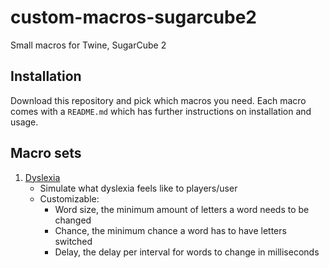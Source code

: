 # custom-macros-sugarcube2

Small macros for Twine, SugarCube 2

## Installation

Download this repository and pick which macros you need. Each macro comes with a `README.md` which has further instructions on installation and usage.

## Macro sets

1. [Dyslexia](./Dyslexia)  
    - Simulate what dyslexia feels like to players/user  
    - Customizable:
        - Word size, the minimum amount of letters a word needs to be changed
        - Chance, the minimum chance a word has to have letters switched
        - Delay, the delay per interval for words to change in milliseconds
